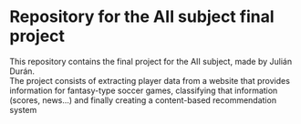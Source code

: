 # Repository for the AII subject final project

This repository contains the final project for the AII subject, made by Julián Durán.  
The project consists of extracting player data from a website that provides information for fantasy-type soccer games, classifying that information (scores, news...) and finally creating a content-based recommendation system
